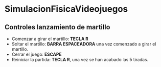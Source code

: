 # SimulacionFisicaVideojuegos
## Controles lanzamiento de martillo
- Comenzar a girar el martillo: **TECLA R**
- Soltar el martillo: **BARRA ESPACEADORA** una vez comenzado a girar el martillo.
- Cerrar el juego: **ESCAPE**
- Reiniciar la partida: **TECLA R**, una vez se han acabado las 5 tiradas.
